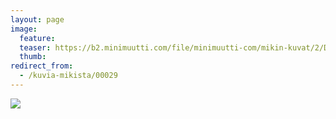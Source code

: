 ```yaml
---
layout: page
image:
  feature:
  teaser: https://b2.minimuutti.com/file/minimuutti-com/mikin-kuvat/2/DSC09411-245px.jpg
  thumb:
redirect_from:
  - /kuvia-mikista/00029
---
```


![](https://b2.minimuutti.com/file/minimuutti-com/mikin-kuvat/2/DSC09411-800px.jpg)
